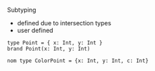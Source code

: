 

Subtyping
* defined due to intersection types
* user defined

```
type Point = { x: Int, y: Int }
brand Point(x: Int, y: Int)
```

```
nom type ColorPoint = {x: Int, y: Int, c: Int}
```
